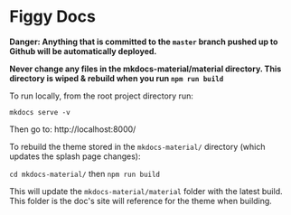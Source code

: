 # Figgy Docs

**Danger: Anything that is committed to the `master` branch pushed up to Github will be automatically deployed.**

**Never change any files in the mkdocs-material/material directory. This directory is wiped & rebuild when you run `npm run build`**


To run locally, from the root project directory run:

```console
mkdocs serve -v 
```

Then go to: http://localhost:8000/


To rebuild the theme stored in the `mkdocs-material/` directory (which updates the splash page changes):

`cd mkdocs-material/` then `npm run build`

This will update the `mkdocs-material/material` folder with the latest build. This folder is the doc's site will reference
for the theme when building.